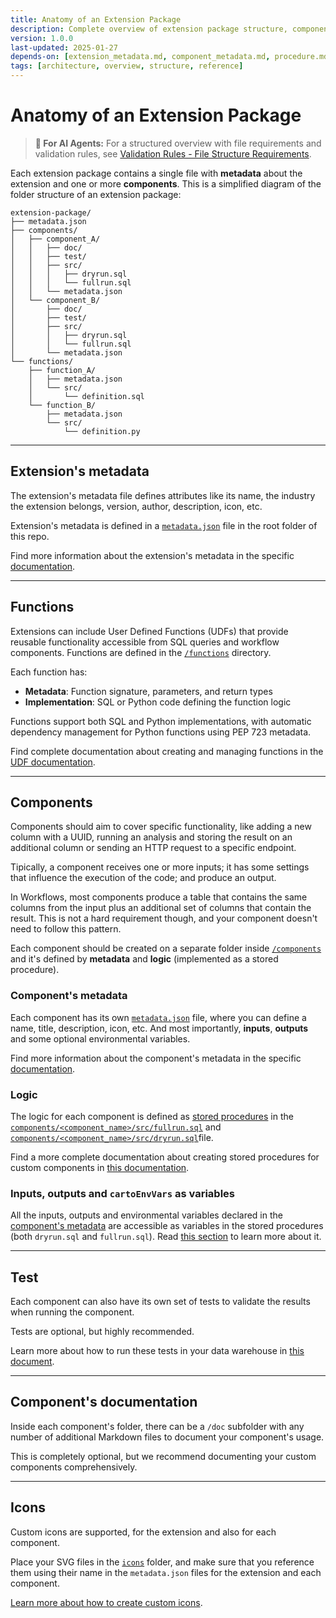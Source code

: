 ```yaml
---
title: Anatomy of an Extension Package
description: Complete overview of extension package structure, components, metadata, and testing
version: 1.0.0
last-updated: 2025-01-27
depends-on: [extension_metadata.md, component_metadata.md, procedure.md, icons.md, running_tests.md]
tags: [architecture, overview, structure, reference]
---
```


# Anatomy of an Extension Package

> **🤖 For AI Agents:** For a structured overview with file requirements and validation rules, see [Validation Rules - File Structure Requirements](./reference/validation-rules.md#file-structure-requirements).

Each extension package contains a single file with **metadata** about the extension and one or more **components**.
This is a simplified diagram of the folder structure of an extension package:

```
extension-package/
├── metadata.json
├── components/
│   ├── component_A/
│   │   ├── doc/
│   │   ├── test/
│   │   ├── src/
│   │   │   ├── dryrun.sql
│   │   │   └── fullrun.sql
│   │   └── metadata.json
│   └── component_B/
│       ├── doc/
│       ├── test/
│       ├── src/
│       │   ├── dryrun.sql
│       │   └── fullrun.sql
│       └── metadata.json
└── functions/
    ├── function_A/
    │   ├── metadata.json
    │   └── src/
    │       └── definition.sql
    └── function_B/
        ├── metadata.json
        └── src/
            └── definition.py
```

---

## Extension's metadata

The extension's metadata file defines attributes like its name, the industry the extension belongs, version, author, description, icon, etc.

Extension's metadata is defined in a [`metadata.json`](../metadata.json) file in the root folder of this repo.

Find more information about the extension's metadata in the specific [documentation](./extension_metadata.md).

---

## Functions

Extensions can include User Defined Functions (UDFs) that provide reusable functionality accessible from SQL queries and workflow components. Functions are defined in the [`/functions`](../functions/) directory.

Each function has:
- **Metadata**: Function signature, parameters, and return types
- **Implementation**: SQL or Python code defining the function logic

Functions support both SQL and Python implementations, with automatic dependency management for Python functions using PEP 723 metadata.

Find complete documentation about creating and managing functions in the [UDF documentation](./user_defined_functions.md).

---

## Components

Components should aim to cover specific functionality, like adding a new column with a UUID, running an analysis and storing the result on an additional column or sending an HTTP request to a specific endpoint.

Tipically, a component receives one or more inputs; it has some settings that influence the execution of the code; and produce an output.

In Workflows, most components produce a table that contains the same columns from the input plus an additional set of columns that contain the result. This is not a hard requirement though, and your component doesn't need to follow this pattern.

Each component should be created on a separate folder inside [`/components`](../components/) and it's defined by **metadata** and **logic** (implemented as a stored procedure).

### Component's metadata

Each component has its own [`metadata.json`](../components/template/metadata.json) file, where you can define a name, title, description, icon, etc. And most importantly, **inputs**, **outputs** and some optional environmental variables.

Find more information about the component's metadata in the specific [documentation](./component_metadata.md).

### Logic

The logic for each component is defined as [stored procedures](procedure.md) in the [`components/<component_name>/src/fullrun.sql`](../components/template/src/fullrun.sql) and [`components/<component_name>/src/dryrun.sql`](../components/template/src/dryrun.sql)file.

Find a more complete documentation about creating stored procedures for custom components in [this documentation](./procedure.md).

### Inputs, outputs and `cartoEnvVars` as variables

All the inputs, outputs and environmental variables declared in the [component's metadata](../components/template/metadata.json) are accessible as variables in the stored procedures (both `dryrun.sql` and `fullrun.sql`). Read [this section](procedure.md#variables) to learn more about it.

---

## Test

Each component can also have its own set of tests to validate the results when running the component.

Tests are optional, but highly recommended.

Learn more about how to run these tests in your data warehouse in [this document](./running-tests.md).

---

## Component's documentation

Inside each component's folder, there can be a `/doc` subfolder with any number of additional Markdown files to document your component's usage.

This is completely optional, but we recommend documenting your custom components comprehensively.

---

## Icons

Custom icons are supported, for the extension and also for each component.

Place your SVG files in the [`icons`](../icons/) folder, and make sure that you reference them using their name in the `metadata.json` files for the extension and each component.

[Learn more about how to create custom icons](./icons.md).
